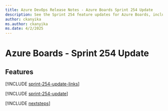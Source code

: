 ```yaml
---
title: Azure DevOps Release Notes - Azure Boards Sprint 254 Update
description: See the Sprint 254 feature updates for Azure Boards, including next steps.
author: ckanyika
ms.author: ckanyika
ms.date: 4/2/2025
---
```


# Azure Boards - Sprint 254 Update

## Features

[!INCLUDE [sprint-254-update-links](../includes/boards/sprint-254-update-links.md)]

[!INCLUDE [sprint-254-update](../includes/boards/sprint-254-update.md)]

[!INCLUDE [nextsteps](../includes/nextsteps.md)]
